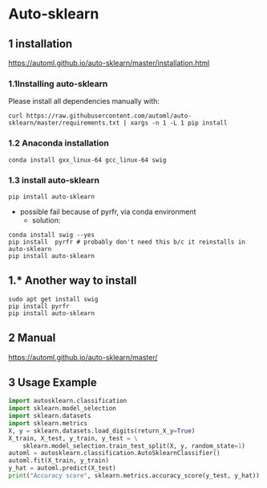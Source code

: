 # Auto-sklearn

## 1 installation
https://automl.github.io/auto-sklearn/master/installation.html
### 1.1Installing auto-sklearn
Please install all dependencies manually with:
```
curl https://raw.githubusercontent.com/automl/auto-sklearn/master/requirements.txt | xargs -n 1 -L 1 pip install
```
### 1.2 Anaconda installation
```
conda install gxx_linux-64 gcc_linux-64 swig
```
### 1.3 install auto-sklearn
```
pip install auto-sklearn
```
- possible fail because of pyrfr, via conda environment
    - solution:
```
conda install swig --yes
pip install  pyrfr # probably don't need this b/c it reinstalls in auto-sklearn
pip install auto-sklearn
```
## 1.* Another way to install
```
sudo apt get install swig
pip install pyrfr
pip install auto-sklearn
```

## 2 Manual
https://automl.github.io/auto-sklearn/master/

## 3 Usage Example
```python
import autosklearn.classification
import sklearn.model_selection
import sklearn.datasets
import sklearn.metrics
X, y = sklearn.datasets.load_digits(return_X_y=True)
X_train, X_test, y_train, y_test = \
    sklearn.model_selection.train_test_split(X, y, random_state=1)
automl = autosklearn.classification.AutoSklearnClassifier()
automl.fit(X_train, y_train)
y_hat = automl.predict(X_test)
print("Accuracy score", sklearn.metrics.accuracy_score(y_test, y_hat))
```
